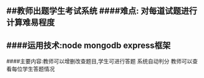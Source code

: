 ##教师出题学生考试系统
####难点:
    对每道试题进行计算难易程度
----
####运用技术:node mongodb express框架
----
####主要内容:教师可以增删改查题目,学生可进行答题 系统自动判分 教师可以查看每位学生答题情况
